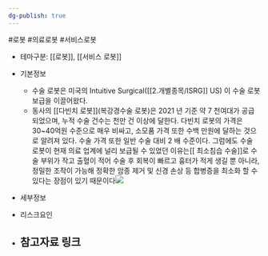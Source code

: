 ```yaml
---
dg-publish: true
---
```

#로봇 #의료로봇 #서비스로봇



- 테마구분: [[로봇]], [[서비스 로봇]]



- 기본정보
	- 수술 로봇은 미국의 Intuitive Surgical([[2.개별종목/ISRG]] US) 이 수술 로봇 보급을 이끌어왔다. 
	- 동사의 [[다빈치 로봇]](복강경수술 로봇)은 2021 년 기준 약 7 천여대가 공급되었으며, 누적 수술 건수는 천만 건 이상에 달한다. 다빈치 로봇의 가격은 30~40억원 수준으로 매우 비싸고, 소모품 가격 또한 수백 만원에 달하는 것으로 알려져 있다. 수술 가격 또한 일반 수술 대비 2 배 수준이다. 그럼에도 수술 로봇이 현재 의료 업계에 널리 보급될 수 있었던 이유는[[ 최소침습 수술]]로 수술 부위가 작고 출혈이 적어 수술 후 회복이 빠르고 흉터가 적게 생길 뿐 아니라, 정밀한 조작이 가능해 정확한 암종 제거 및 신경 손상 등 합병증을 최소화 할 수 있다는 장점이 있기 때문이다![](https://i.imgur.com/ZIoSWqd.png)




- 세부정보



- 리스크요인




- 참고자료 링크
	- 


